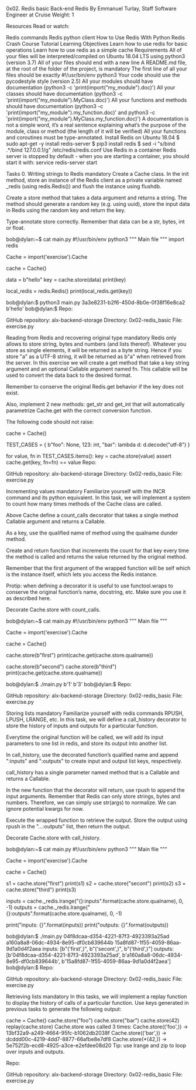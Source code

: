 0x02. Redis basic Back-end Redis By Emmanuel Turlay, Staff Software Engineer at Cruise Weight: 1

Resources Read or watch:

Redis commands Redis python client How to Use Redis With Python Redis Crash Course Tutorial Learning Objectives Learn how to use redis for basic operations Learn how to use redis as a simple cache Requirements All of your files will be interpreted/compiled on Ubuntu 18.04 LTS using python3 (version 3.7) All of your files should end with a new line A README.md file, at the root of the folder of the project, is mandatory The first line of all your files should be exactly #!/usr/bin/env python3 Your code should use the pycodestyle style (version 2.5) All your modules should have documentation (python3 -c 'print(import("my_module").doc)') All your classes should have documentation (python3 -c 'print(import("my_module").MyClass.doc)') All your functions and methods should have documentation (python3 -c 'print(import("my_module").my_function.doc)' and python3 -c 'print(import("my_module").MyClass.my_function.doc)') A documentation is not a simple word, it’s a real sentence explaining what’s the purpose of the module, class or method (the length of it will be verified) All your functions and coroutines must be type-annotated. Install Redis on Ubuntu 18.04 $ sudo apt-get -y install redis-server $ pip3 install redis $ sed -i "s/bind .*/bind 127.0.0.1/g" /etc/redis/redis.conf Use Redis in a container Redis server is stopped by default - when you are starting a container, you should start it with: service redis-server start

Tasks 0. Writing strings to Redis mandatory Create a Cache class. In the init method, store an instance of the Redis client as a private variable named _redis (using redis.Redis()) and flush the instance using flushdb.

Create a store method that takes a data argument and returns a string. The method should generate a random key (e.g. using uuid), store the input data in Redis using the random key and return the key.

Type-annotate store correctly. Remember that data can be a str, bytes, int or float.

bob@dylan:~$ cat main.py #!/usr/bin/env python3 """ Main file """ import redis

Cache = import('exercise').Cache

cache = Cache()

data = b"hello" key = cache.store(data) print(key)

local_redis = redis.Redis() print(local_redis.get(key))

bob@dylan:$ python3 main.py 3a3e8231-b2f6-450d-8b0e-0f38f16e8ca2 b'hello' bob@dylan:$ Repo:

GitHub repository: alx-backend-storage Directory: 0x02-redis_basic File: exercise.py

Reading from Redis and recovering original type mandatory Redis only allows to store string, bytes and numbers (and lists thereof). Whatever you store as single elements, it will be returned as a byte string. Hence if you store "a" as a UTF-8 string, it will be returned as b"a" when retrieved from the server.
In this exercise we will create a get method that take a key string argument and an optional Callable argument named fn. This callable will be used to convert the data back to the desired format.

Remember to conserve the original Redis.get behavior if the key does not exist.

Also, implement 2 new methods: get_str and get_int that will automatically parametrize Cache.get with the correct conversion function.

The following code should not raise:

cache = Cache()

TEST_CASES = { b"foo": None, 123: int, "bar": lambda d: d.decode("utf-8") }

for value, fn in TEST_CASES.items(): key = cache.store(value) assert cache.get(key, fn=fn) == value Repo:

GitHub repository: alx-backend-storage Directory: 0x02-redis_basic File: exercise.py

Incrementing values mandatory Familiarize yourself with the INCR command and its python equivalent.
In this task, we will implement a system to count how many times methods of the Cache class are called.

Above Cache define a count_calls decorator that takes a single method Callable argument and returns a Callable.

As a key, use the qualified name of method using the qualname dunder method.

Create and return function that increments the count for that key every time the method is called and returns the value returned by the original method.

Remember that the first argument of the wrapped function will be self which is the instance itself, which lets you access the Redis instance.

Protip: when defining a decorator it is useful to use functool.wraps to conserve the original function’s name, docstring, etc. Make sure you use it as described here.

Decorate Cache.store with count_calls.

bob@dylan:~$ cat main.py #!/usr/bin/env python3 """ Main file """

Cache = import('exercise').Cache

cache = Cache()

cache.store(b"first") print(cache.get(cache.store.qualname))

cache.store(b"second") cache.store(b"third") print(cache.get(cache.store.qualname))

bob@dylan:$ ./main.py b'1' b'3' bob@dylan:$ Repo:

GitHub repository: alx-backend-storage Directory: 0x02-redis_basic File: exercise.py

Storing lists mandatory Familiarize yourself with redis commands RPUSH, LPUSH, LRANGE, etc.
In this task, we will define a call_history decorator to store the history of inputs and outputs for a particular function.

Everytime the original function will be called, we will add its input parameters to one list in redis, and store its output into another list.

In call_history, use the decorated function’s qualified name and append ":inputs" and ":outputs" to create input and output list keys, respectively.

call_history has a single parameter named method that is a Callable and returns a Callable.

In the new function that the decorator will return, use rpush to append the input arguments. Remember that Redis can only store strings, bytes and numbers. Therefore, we can simply use str(args) to normalize. We can ignore potential kwargs for now.

Execute the wrapped function to retrieve the output. Store the output using rpush in the "...:outputs" list, then return the output.

Decorate Cache.store with call_history.

bob@dylan:~$ cat main.py #!/usr/bin/env python3 """ Main file """

Cache = import('exercise').Cache

cache = Cache()

s1 = cache.store("first") print(s1) s2 = cache.store("secont") print(s2) s3 = cache.store("third") print(s3)

inputs = cache._redis.lrange("{}:inputs".format(cache.store.qualname), 0, -1) outputs = cache._redis.lrange("{}:outputs".format(cache.store.qualname), 0, -1)

print("inputs: {}".format(inputs)) print("outputs: {}".format(outputs))

bob@dylan:$ ./main.py 04f8dcaa-d354-4221-87f3-4923393a25ad a160a8a8-06dc-4934-8e95-df0cb839644b 15a8fd87-1f55-4059-86aa-9d1a0d4f2aea inputs: [b"('first',)", b"('secont',)", b"('third',)"] outputs: [b'04f8dcaa-d354-4221-87f3-4923393a25ad', b'a160a8a8-06dc-4934-8e95-df0cb839644b', b'15a8fd87-1f55-4059-86aa-9d1a0d4f2aea'] bob@dylan:$ Repo:

GitHub repository: alx-backend-storage Directory: 0x02-redis_basic File: exercise.py

Retrieving lists mandatory In this tasks, we will implement a replay function to display the history of calls of a particular function.
Use keys generated in previous tasks to generate the following output:

cache = Cache() cache.store("foo") cache.store("bar") cache.store(42) replay(cache.store) Cache.store was called 3 times: Cache.store(('foo',)) -> 13bf32a9-a249-4664-95fc-b1062db2038f Cache.store(('bar',)) -> dcddd00c-4219-4dd7-8877-66afbe8e7df8 Cache.store(*(42,)) -> 5e752f2b-ecd8-4925-a3ce-e2efdee08d20 Tip: use lrange and zip to loop over inputs and outputs.

Repo:

GitHub repository: alx-backend-storage Directory: 0x02-redis_basic File: exercise.py
